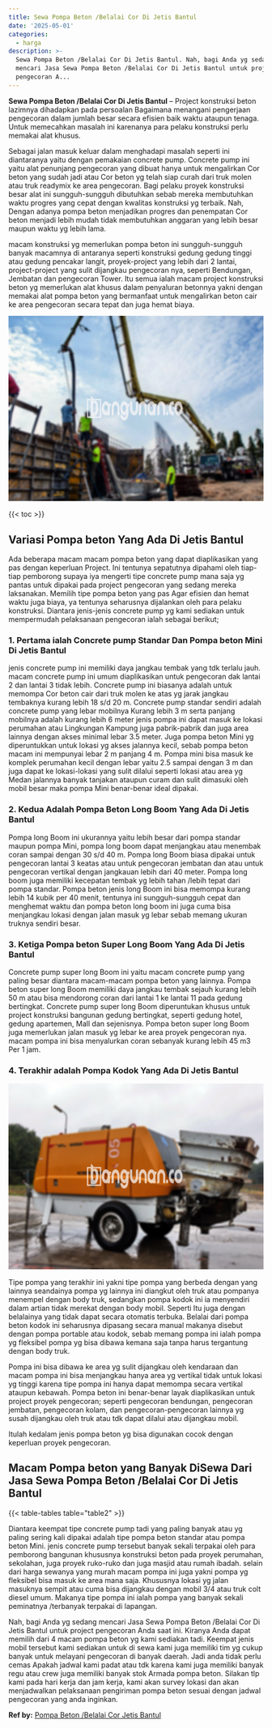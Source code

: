 ```yaml
---
title: Sewa Pompa Beton /Belalai Cor Di Jetis Bantul
date: '2025-05-01'
categories:
  - harga
description: >-
  Sewa Pompa Beton /Belalai Cor Di Jetis Bantul. Nah, bagi Anda yg sedang
  mencari Jasa Sewa Pompa Beton /Belalai Cor Di Jetis Bantul untuk project
  pengecoran A...
---
```


**Sewa Pompa Beton /Belalai Cor Di Jetis Bantul** – Project konstruksi beton lazimnya dihadapkan pada persoalan Bagaimana menangani pengerjaan pengecoran dalam jumlah besar secara efisien baik waktu ataupun tenaga. Untuk memecahkan masalah ini karenanya para pelaku konstruksi perlu memakai alat khusus.

Sebagai jalan masuk keluar dalam menghadapi masalah seperti ini diantaranya yaitu dengan pemakaian concrete pump. Concrete pump ini yaitu alat penunjang pengecoran yang dibuat hanya untuk mengalirkan Cor beton yang sudah jadi atau Cor beton yg telah siap curah dari truk molen atau truk readymix ke area pengecoran. Bagi pelaku proyek konstruksi besar alat ini sungguh-sungguh dibutuhkan sebab mereka membutuhkan waktu progres yang cepat dengan kwalitas konstruksi yg terbaik. Nah, Dengan adanya pompa beton menjadikan progres dan penempatan Cor beton menjadi lebih mudah tidak membutuhkan anggaran yang lebih besar maupun waktu yg lebih lama.

macam konstruksi yg memerlukan pompa beton ini sungguh-sungguh banyak macamnya di antaranya seperti konstruksi gedung gedung tinggi atau gedung pencakar langit, proyek-project yang lebih dari 2 lantai, project-project yang sulit dijangkau pengecoran nya, seperti Bendungan, Jembatan dan pengecoran Tower. Itu semua ialah macam project konstruksi beton yg memerlukan alat khusus dalam penyaluran betonnya yakni dengan memakai alat pompa beton yang bermanfaat untuk mengalirkan beton cair ke area pengecoran secara tepat dan juga hemat biaya.

![Sewa Pompa Beton /Belalai Cor Di Jetis Bantul](/images/sewa-concrete-pump-35.png)

{{< toc >}}

## Variasi Pompa beton Yang Ada Di Jetis Bantul

Ada beberapa macam macam pompa beton yang dapat diaplikasikan yang pas dengan keperluan Project. Ini tentunya sepatutnya dipahami oleh tiap-tiap pemborong supaya iya mengerti tipe concrete pump mana saja yg pantas untuk dipakai pada project pengecoran yang sedang mereka laksanakan. Memilih tipe pompa beton yang pas Agar efisien dan hemat waktu juga biaya, ya tentunya seharusnya dijalankan oleh para pelaku konstruksi. Diantara jenis-jenis concrete pump yg kami sediakan untuk mempermudah pelaksanaan pengecoran ialah sebagai berikut;

### 1\. Pertama ialah Concrete pump Standar Dan Pompa beton Mini Di Jetis Bantul

jenis concrete pump ini memiliki daya jangkau tembak yang tdk terlalu jauh. macam concrete pump ini umum diaplikasikan untuk pengecoran dak lantai 2 dan lantai 3 tidak lebih. Concrete pump ini biasanya adalah untuk memompa Cor beton cair dari truk molen ke atas yg jarak jangkau tembaknya kurang lebih 18 s/d 20 m. Concrete pump standar sendiri adalah concrete pump yang lebar mobilnya Kurang lebih 3 m serta panjang mobilnya adalah kurang lebih 6 meter jenis pompa ini dapat masuk ke lokasi perumahan atau Lingkungan Kampung juga pabrik-pabrik dan juga area lainnya dengan akses minimal lebar 3.5 meter. Juga pompa beton Mini yg diperuntukkan untuk lokasi yg akses jalannya kecil, sebab pompa beton macam ini mempunyai lebar 2 m panjang 4 m. Pompa mini bisa masuk ke komplek perumahan kecil dengan lebar yaitu 2.5 sampai dengan 3 m dan juga dapat ke lokasi-lokasi yang sulit dilalui seperti lokasi atau area yg Medan jalannya banyak tanjakan ataupun curam dan sulit dimasuki oleh mobil besar maka pompa Mini benar-benar ideal dipakai.

### 2\. Kedua Adalah Pompa Beton Long Boom Yang Ada Di Jetis Bantul

Pompa long Boom ini ukurannya yaitu lebih besar dari pompa standar maupun pompa Mini, pompa long boom dapat menjangkau atau menembak coran sampai dengan 30 s/d 40 m. Pompa long Boom biasa dipakai untuk pengecoran lantai 3 keatas atau untuk pengecoran jembatan dan atau untuk pengecoran vertikal dengan jangkauan lebih dari 40 meter. Pompa long boom juga memiliki kecepatan tembak yg lebih tahan /lebih tepat dari pompa standar. Pompa beton jenis long Boom ini bisa memompa kurang lebih 14 kubik per 40 menit, tentunya ini sungguh-sungguh cepat dan menghemat waktu dan pompa beton long boom ini juga cuma bisa menjangkau lokasi dengan jalan masuk yg lebar sebab memang ukuran truknya sendiri besar.

### 3\. Ketiga Pompa beton Super Long Boom Yang Ada Di Jetis Bantul

Concrete pump super long Boom ini yaitu macam concrete pump yang paling besar diantara macam-macam pompa beton yang lainnya. Pompa beton super long Boom memiliki daya jangkau tembak sejauh kurang lebih 50 m atau bisa mendorong coran dari lantai 1 ke lantai 11 pada gedung bertingkat. Concrete pump super long Boom diperuntukan khusus untuk project konstruksi bangunan gedung bertingkat, seperti gedung hotel, gedung apartemen, Mall dan sejenisnya. Pompa beton super long Boom juga memerlukan jalan masuk yg lebar ke area proyek pengecoran nya. macam pompa ini bisa menyalurkan coran sebanyak kurang lebih 45 m3 Per 1 jam.

### 4\. Terakhir adalah Pompa Kodok Yang Ada Di Jetis Bantul

![Sewa Pompa Beton /Belalai Cor Di Jetis Bantul](/images/sewa-concrete-pump-22.png)

Tipe pompa yang terakhir ini yakni tipe pompa yang berbeda dengan yang lainnya seandainya pompa yg lainnya ini diangkut oleh truk atau pompanya menempel dengan body truk, sedangkan pompa kodok ini ia menyendiri dalam artian tidak merekat dengan body mobil. Seperti Itu juga dengan belalainya yang tidak dapat secara otomatis terbuka. Belalai dari pompa beton kodok ini seharusnya dipasang secara manual makanya disebut dengan pompa portable atau kodok, sebab memang pompa ini ialah pompa yg fleksibel pompa yg bisa dibawa kemana saja tanpa harus tergantung dengan body truk.

Pompa ini bisa dibawa ke area yg sulit dijangkau oleh kendaraan dan macam pompa ini bisa menjangkau hanya area yg vertikal tidak untuk lokasi yg tinggi karena tipe pompa ini hanya dapat memompa secara vertikal ataupun kebawah. Pompa beton ini benar-benar layak diaplikasikan untuk project proyek pengecoran; seperti pengecoran bendungan, pengecoran jembatan, pengecoran kolam, dan pengecoran-pengecoran lainnya yg susah dijangkau oleh truk atau tdk dapat dilalui atau dijangkau mobil.

Itulah kedalam jenis pompa beton yg bisa digunakan cocok dengan keperluan proyek pengecoran.

## Macam Pompa beton yang Banyak DiSewa Dari Jasa Sewa Pompa Beton /Belalai Cor Di Jetis Bantul

{{< table-tables table="table2" >}}

Diantara keempat tipe concrete pump tadi yang paling banyak atau yg paling sering kali dipakai adalah tipe pompa beton standar atau pompa beton Mini. jenis concrete pump tersebut banyak sekali terpakai oleh para pemborong bangunan khususnya konstruksi beton pada proyek perumahan, sekolahan, juga proyek ruko-ruko dan juga masjid atau rumah ibadah. selain dari harga sewanya yang murah macam pompa ini juga yakni pompa yg fleksibel bisa masuk ke area mana saja. Khususnya lokasi yg jalan masuknya sempit atau cuma bisa dijangkau dengan mobil 3/4 atau truk colt diesel umum. Makanya tipe pompa ini ialah pompa yang banyak sekali peminatnya /terbanyak terpakai di lapangan.

Nah, bagi Anda yg sedang mencari Jasa Sewa Pompa Beton /Belalai Cor Di Jetis Bantul untuk project pengecoran Anda saat ini. Kiranya Anda dapat memilih dari 4 macam pompa beton yg kami sediakan tadi. Keempat jenis mobil tersebut kami sediakan untuk di sewa kami juga memiliki tim yg cukup banyak untuk melayani pengecoran di banyak daerah. Jadi anda tidak perlu cemas Apakah jadwal kami padat atau tdk karena kami juga memiliki banyak regu atau crew juga memiliki banyak stok Armada pompa beton. Silakan tlp kami pada hari kerja dan jam kerja, kami akan survey lokasi dan akan menjadwalkan pelaksanaan pengiriman pompa beton sesuai dengan jadwal pengecoran yang anda inginkan.

**Ref by:** [Pompa Beton /Belalai Cor Jetis Bantul](https://id.wikipedia.org/wiki/Pompa)
